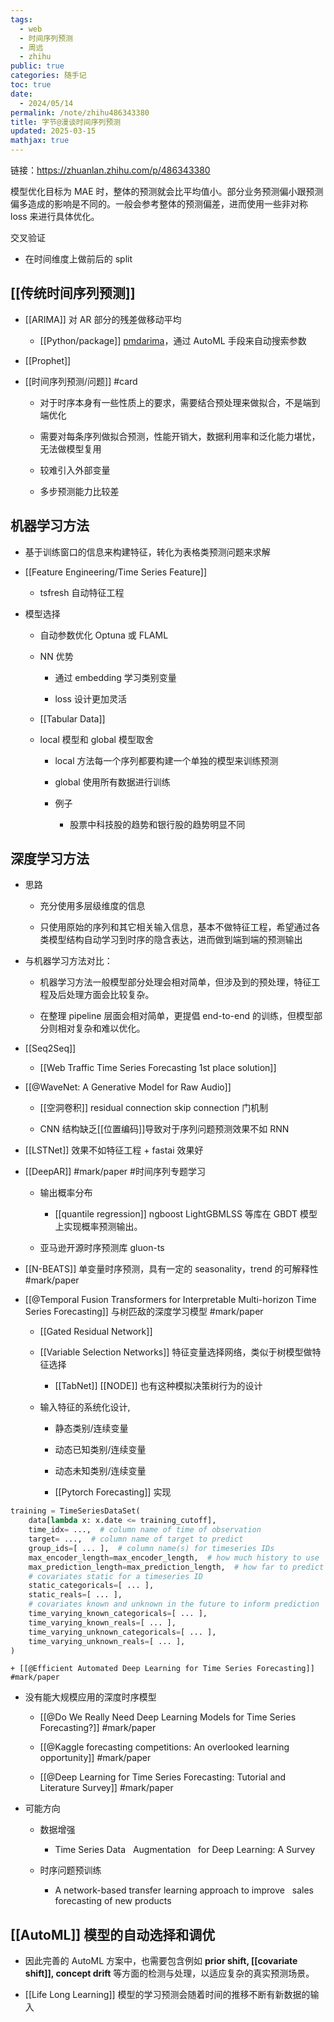 ```yaml
---
tags:
  - web
  - 时间序列预测
  - 周远
  - zhihu
public: true
categories: 随手记
toc: true
date:
  - 2024/05/14
permalink: /note/zhihu486343380
title: 字节@漫谈时间序列预测
updated: 2025-03-15
mathjax: true
---
```


链接：https://zhuanlan.zhihu.com/p/486343380

<!--more-->

模型优化目标为 MAE 时，整体的预测就会比平均值小。部分业务预测偏小跟预测偏多造成的影响是不同的。一般会参考整体的预测偏差，进而使用一些非对称 loss 来进行具体优化。

交叉验证

  + 在时间维度上做前后的 split

## [[传统时间序列预测]]

  + [[ARIMA]] 对 AR 部分的残差做移动平均

    + [[Python/package]] [pmdarima](http://alkaline-ml.com/pmdarima/index.html)，通过 AutoML 手段来自动搜索参数

  + [[Prophet]]

  + [[时间序列预测/问题]] #card
    + 对于时序本身有一些性质上的要求，需要结合预处理来做拟合，不是端到端优化

    + 需要对每条序列做拟合预测，性能开销大，数据利用率和泛化能力堪忧，无法做模型复用

    + 较难引入外部变量

    + 多步预测能力比较差

## 机器学习方法

  + 基于训练窗口的信息来构建特征，转化为表格类预测问题来求解

  + [[Feature Engineering/Time Series Feature]]

    + tsfresh 自动特征工程

  + 模型选择

    + 自动参数优化 Optuna 或 FLAML

    + NN 优势

      + 通过 embedding 学习类别变量

      + loss 设计更加灵活

    + [[Tabular Data]]

    + local 模型和 global 模型取舍

      + local 方法每一个序列都要构建一个单独的模型来训练预测

      + global 使用所有数据进行训练

      + 例子

        + 股票中科技股的趋势和银行股的趋势明显不同

## 深度学习方法

  + 思路

    + 充分使用多层级维度的信息

    + 只使用原始的序列和其它相关输入信息，基本不做特征工程，希望通过各类模型结构自动学习到时序的隐含表达，进而做到端到端的预测输出

  + 与机器学习方法对比：

    + 机器学习方法一般模型部分处理会相对简单，但涉及到的预处理，特征工程及后处理方面会比较复杂。

    + 在整理 pipeline 层面会相对简单，更提倡 end-to-end 的训练，但模型部分则相对复杂和难以优化。

  + [[Seq2Seq]]

    + [[Web Traffic Time Series Forecasting 1st place solution]]

  + [[@WaveNet: A Generative Model for Raw Audio]]

    + [[空洞卷积]] residual connection skip connection 门机制

    + CNN 结构缺乏[[位置编码]]导致对于序列问题预测效果不如 RNN

  + [[LSTNet]] 效果不如特征工程 + fastai 效果好

  + [[DeepAR]] #mark/paper #时间序列专题学习

    + 输出概率分布

      + [[quantile regression]] ngboost LightGBMLSS 等库在 GBDT 模型上实现概率预测输出。

    + 亚马逊开源时序预测库 gluon-ts

  + [[N-BEATS]] 单变量时序预测，具有一定的 seasonality，trend 的可解释性 #mark/paper

  + [[@Temporal Fusion Transformers for Interpretable Multi-horizon Time Series Forecasting]] 与树匹敌的深度学习模型 #mark/paper

    + [[Gated Residual Network]]

    + [[Variable Selection Networks]] 特征变量选择网络，类似于树模型做特征选择

      + [[TabNet]] [[NODE]] 也有这种模拟决策树行为的设计

    + 输入特征的系统化设计,

      + 静态类别/连续变量

      + 动态已知类别/连续变量

      + 动态未知类别/连续变量

      + [[Pytorch Forecasting]] 实现

```python
training = TimeSeriesDataSet(
    data[lambda x: x.date <= training_cutoff],
    time_idx= ...,  # column name of time of observation
    target= ...,  # column name of target to predict
    group_ids=[ ... ],  # column name(s) for timeseries IDs
    max_encoder_length=max_encoder_length,  # how much history to use
    max_prediction_length=max_prediction_length,  # how far to predict into future
    # covariates static for a timeseries ID
    static_categoricals=[ ... ],
    static_reals=[ ... ],
    # covariates known and unknown in the future to inform prediction
    time_varying_known_categoricals=[ ... ],
    time_varying_known_reals=[ ... ],
    time_varying_unknown_categoricals=[ ... ],
    time_varying_unknown_reals=[ ... ],
)
```

    + [[@Efficient Automated Deep Learning for Time Series Forecasting]] #mark/paper

  + 没有能大规模应用的深度时序模型

    + [[@Do We Really Need Deep Learning Models for Time Series Forecasting?]] #mark/paper

    + [[@Kaggle forecasting competitions: An overlooked learning opportunity]] #mark/paper

    + [[@Deep Learning for Time Series Forecasting: Tutorial and Literature Survey]] #mark/paper

  + 可能方向

    + 数据增强

      + Time Series Data   Augmentation   for Deep Learning: A Survey

    + 时序问题预训练

      + A network-based transfer learning approach to improve   sales   forecasting of new products

## [[AutoML]] 模型的自动选择和调优

  + 因此完善的 AutoML 方案中，也需要包含例如 **prior shift, [[covariate shift]], concept drift** 等方面的检测与处理，以适应复杂的真实预测场景。

  + [[Life Long Learning]] 模型的学习预测会随着时间的推移不断有新数据的输入
